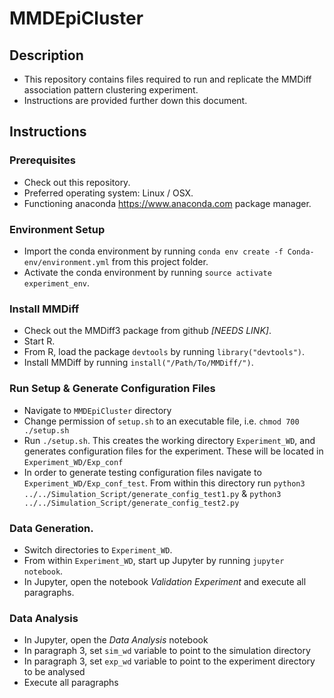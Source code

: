 # MMDEpiCluster
## Description
- This repository contains files required to run and replicate the MMDiff association pattern clustering experiment.
- Instructions are provided further down this document.
## Instructions
### Prerequisites 
- Check out this repository.
- Preferred operating system: Linux / OSX.
- Functioning anaconda https://www.anaconda.com package manager.
### Environment Setup
- Import the conda environment by running `conda env create -f Conda-env/environment.yml` from this project folder.
- Activate the conda environment by running `source activate experiment_env`.
### Install MMDiff
- Check out the MMDiff3 package from github *[NEEDS LINK]*.
- Start R.
- From R, load the package `devtools` by running `library("devtools")`.
- Install MMDiff by running `install("/Path/To/MMDiff/")`.
### Run Setup & Generate Configuration Files
- Navigate to `MMDEpiCluster` directory
- Change permission of `setup.sh` to an executable file, i.e. `chmod 700 ./setup.sh`
- Run `./setup.sh`. This creates the working directory `Experiment_WD`, and generates configuration files for the experiment. These will be located in  `Experiment_WD/Exp_conf`
- In order to generate testing configuration files navigate to `Experiment_WD/Exp_conf_test`. From within this directory run `python3 ../../Simulation_Script/generate_config_test1.py` & `python3 ../../Simulation_Script/generate_config_test2.py` 
### Data Generation.
- Switch directories to `Experiment_WD`.
- From within `Experiment_WD`, start up Jupyter by running `jupyter notebook`.
- In Jupyter, open the notebook *Validation Experiment* and execute all paragraphs.
### Data Analysis
- In Jupyter, open the *Data Analysis* notebook
- In paragraph 3, set `sim_wd` variable to point to the simulation directory
- In paragraph 3, set `exp_wd` variable to point to the experiment directory to be analysed
- Execute all paragraphs



